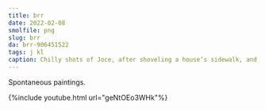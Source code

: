 ```yaml
---
title: brr
date: 2022-02-08
smolfile: png
slug: brr
da: brr-906451522
tags: j kl
caption: Chilly shots of Joce, after shoveling a house’s sidewalk, and Kay Lin, enjoying a hot drink by a snowy window.
---
```

Spontaneous paintings.

{%include youtube.html url="geNtOEo3WHk"%}
